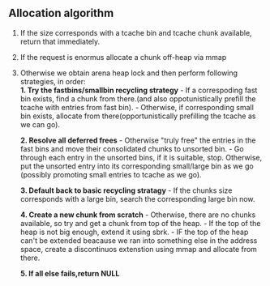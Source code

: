 ## Allocation algorithm
1. If the size corresponds with a tcache bin and tcache chunk available, return that immediately.
2. If the request is enormus allocate a chunk off-heap via mmap
3. Otherwise we obtain arena heap lock and then perform following strategies, in order:  
    **1. Try the fastbins/smallbin recycling strategy**
        - If a correspoding fast bin exists, find a chunk from there.(and also oppotunistically prefill the tcache with entries from fast bin).
        - Otherwise, if corresponding small bin exists, allocate from there(opportunistically prefilling the tcache as we can go).
    
    **2. Resolve all deferred frees**
        - Otherwise "truly free" the entries in the fast bins and move their consolidated chunks to unsorted bin.
        - Go through each entry in the unsorted bins, if it is suitable, stop. Otherwise, put the unsorted entry into its corresponding small/large bin as we go (possibly promoting small entries to tcache as we go).
    
    **3. Default back to basic recycling stratagy** 
        - If the chunks size corresponds with a large bin, search the corresponding large bin now.

    **4. Create a new chunk from scratch**
        - Otherwise, there are no chunks available, so try and get a chunk from top of the heap.
        - If the top of the heap is not big enough, extend it using sbrk.
        - IF the top of the heap can't be extended beacause we ran into something else in the address space, create a discontinuos extenstion using mmap and allocate 
          from there.

    **5. If all else fails,return NULL**
